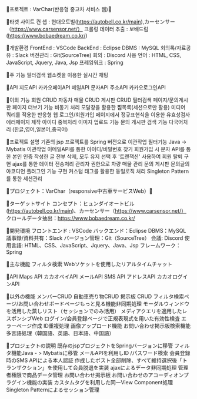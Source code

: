 🛑프로젝트 : VarChar(반응형 중고차 서비스 웹)🛑

💠타겟 사이트
  컨 셉 : 현대오토빌(https://autobell.co.kr/main),カーセンサー（https://www.carsensor.net/）
  크롤링 데이터 추출 : 보배드림(https://www.bobaedream.co.kr/)

💠개발환경
  FrontEnd : VSCode
  BackEnd : Eclipse
  DBMS : MySQL
  회의록/자료공유 : Slack
  버전관리 : Git(SourceTree)
  회의 : Discord
  사용 언어 : HTML, CSS, JavaScript, Jquery, Java, Jsp
  프레임워크 : Spring

💠주 기능
  필터검색
  웹소켓을 이용한 실시간 채팅
  
💠API
  지도API
  카카오페이API
  메일API
  문자API
  주소API
  카카오로그인API

💠이외 기능
  회원 CRUD
  자동차 매물 CRUD
  게시판 CRUD
  필터검색 페이지/문의게시판 페이지 더보기 기능 비동기 처리
  모달창을 활용한 찜목록(세션으로만 활용)
  미디어 쿼리를 적용한 반응형 웹
  로그인/회원가입 페이지에서 정규표현식을 이용한 유효성검사
  에러페이지 제작
  아이디 중복처리
  이미지 업로드 기능
  문의 게시판 검색 기능
  다국어처리 (한글,영어,일본어,중국어)

💠프로젝트 설명
  기존의 jsp 프로젝트를 Spring 버전으로 이관작업
  필터기능 Java -> Mybatis 이관작업
  이메일API를 통한 아이디/비밀번호 찾기
  회원가입 시 문자 API를 통한 본인 인증
  작성한 글 전부 삭제, 모두 유지 선택 후 '트랜잭션' 사용하여 회원 탈퇴 구현
  ajax를 통한 데이터 전송처리
  관리자 권한으로 차량 매물 관리
  문의 게시판 문의글의 아코디언 플러그인 기능 구현
  커스텀 태그를 활용한 동일로직 처리
  Singleton Pattern를 통한 세션관리
  
  
  
🛑プロジェクト：VarChar（responsive中古車サービスWeb）🛑

💠ターゲットサイト
  コンセプト：ヒュンダイオートビル(https://autobell.co.kr/main)、カーセンサー（https://www.carsensor.net/）
  クロールデータ抽出：https://www.bobaedream.co.kr/

💠開発環境
  フロントエンド : VSCode
  バックエンド：Eclipse
  DBMS：MySQL
  議事録/資料共有：Slack
  バージョン管理：Git（SourceTree）
  会議: Discord
  使用言語: HTML、CSS、JavaScript、Jquery、Java、Jsp
  フレームワーク：Spring
  
 💠主な機能
  フィルタ検索
  Webソケットを使用したリアルタイムチャット
  
💠API
  Maps API
  カカオペイAPI
  メールAPI
  SMS API
  アドレスAPI
  カカオログインAPI
  
💠以外の機能
  メンバーCRUD
  自動車売り物CRUD
  掲示板 CRUD
  フィルタ検索ページ/お問い合わせボードページもっと見る機能非同期処理
  モーダルウィンドウを活用した蒸しリスト（セッションでのみ活用）
  メディアクエリを適用したレスポンシブWeb
  ログイン/会員登録ページで正規表現式を用いた有効性検査
  エラーページ作成
  ID重複処理
  画像アップロード機能
  お問い合わせ掲示板検索機能
  多言語処理（韓国語、英語、日本語、中国語）

💠プロジェクトの説明
  既存のjspプロジェクトをSpringバージョンに移管
  フィルタ機能Java - > Mybatisに移管
  メールAPIを利用しID /パスワード検索
  会員登録時のSMS APIによる本人認証
  作成したポスト全部削除、すべて維持選択後「トランザクション」を使用して会員脱退を実装
  ajaxによるデータ非同期処理
  管理者権限で商品データ管理
  お問い合わせ掲示板 お問い合わせのアコーディオンプラグイン機能の実装
  カスタムタグを利用した同一View Component処理
  Singleton Patternによるセッション管理
